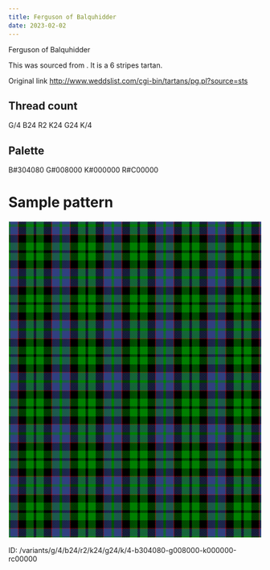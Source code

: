 ```yaml
---
title: Ferguson of Balquhidder
date: 2023-02-02
---
```

Ferguson of Balquhidder

This was sourced from <no value>.  It is a 6 stripes tartan.

Original link http://www.weddslist.com/cgi-bin/tartans/pg.pl?source=sts

## Thread count
G/4 B24 R2 K24 G24 K/4

## Palette
B#304080 G#008000 K#000000 R#C00000

# Sample pattern

![Tartan detail](tartan.png "G/4 B24 R2 K24 G24 K/4 tartan")

ID: /variants/g/4/b24/r2/k24/g24/k/4-b304080-g008000-k000000-rc00000